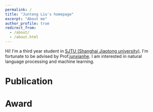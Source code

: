 ```yaml
---
permalink: /
title: "Junteng Liu's homepage"
excerpt: "About me"
author_profile: true
redirect_from: 
  - /about/
  - /about.html
---
```


Hi! I'm a third year student in [SJTU (Shanghai Jiaotong university)](https://en.sjtu.edu.cn/). I'm fortunate to be advised by Prof.[junxianhe](https://jxhe.github.io/). I am interested in natural language processing and machine learning.  

Publication
======

Award
======



